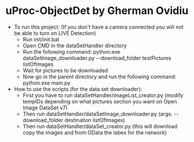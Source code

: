 # uProc-ObjectDet by Gherman Ovidiu
- To run this project: (If you don't have a camera connected you will not be able to turn on LIVE Detection)
  * Run init/init.bat
  * Open CMD in the dataSetHandler directory
  * Run the following command: python.exe dataSetImage_downloader.py --download_folder testPictures listOfImages
  * Wait for pictures to be downloaded
  * Now go in the parent directory and run the following command: python.exe main.py
- How to use the scripts (for the data set downloader):
  * First you have to run dataSetHandler/imageList_creator.py (modify tempIDs depending on what pictures section you want on Open Image DataSet v7)
  * Then run dataSetHandler/dataSetImage_downloader.py (args: --download_folder destination listOfImages)
  * Then run dataSetHandler/dataSet_creator.py (this will download copy the images and from OData the labes for the network) 
